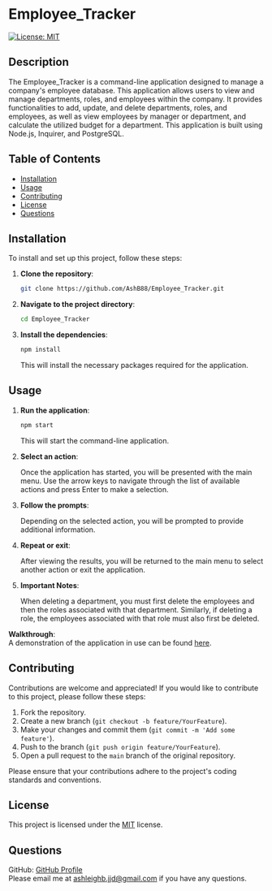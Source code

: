 # Employee_Tracker

[![License: MIT](https://img.shields.io/badge/License-MIT-yellow.svg)](https://opensource.org/licenses/MIT)

## Description
The Employee_Tracker is a command-line application designed to manage a company's employee database. This application allows users to view and manage departments, roles, and employees within the company. It provides functionalities to add, update, and delete departments, roles, and employees, as well as view employees by manager or department, and calculate the utilized budget for a department. This application is built using Node.js, Inquirer, and PostgreSQL.

## Table of Contents
- [Installation](#installation)
- [Usage](#usage)
- [Contributing](#contributing)
- [License](#license)
- [Questions](#questions)

## Installation
To install and set up this project, follow these steps:

1. **Clone the repository**:

    ```bash
    git clone https://github.com/AshB88/Employee_Tracker.git
    ```

2. **Navigate to the project directory**:

    ```bash
    cd Employee_Tracker
    ```

3. **Install the dependencies**:

    ```bash
    npm install
    ```
    This will install the necessary packages required for the application.

## Usage

1. **Run the application**:

    ```bash
    npm start
    ```
    This will start the command-line application.

2. **Select an action**:

    Once the application has started, you will be presented with the main menu. Use the arrow keys to navigate through the list of available actions and press Enter to make a selection.

3. **Follow the prompts**:

    Depending on the selected action, you will be prompted to provide additional information.

4. **Repeat or exit**:

    After viewing the results, you will be returned to the main menu to select another action or exit the application.

5. **Important Notes**:

    When deleting a department, you must first delete the employees and then the roles associated with that department. Similarly, if deleting a role, the employees associated with that role must also first be deleted.

**Walkthrough**:  
 A demonstration of the application in use can be found [here]().

## Contributing
Contributions are welcome and appreciated! If you would like to contribute to this project, please follow these steps:

1. Fork the repository.
2. Create a new branch (`git checkout -b feature/YourFeature`).
3. Make your changes and commit them (`git commit -m 'Add some feature'`).
4. Push to the branch (`git push origin feature/YourFeature`).
5. Open a pull request to the `main` branch of the original repository.

Please ensure that your contributions adhere to the project's coding standards and conventions.

## License
This project is licensed under the [MIT](https://opensource.org/licenses/MIT) license.

## Questions
GitHub: [GitHub Profile](https://github.com/AshB88)  
Please email me at ashleighb.jjd@gmail.com if you have any questions.